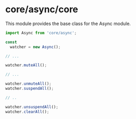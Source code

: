 # core/async/core

This module provides the base class for the Async module.

```js
import Async from 'core/async';

const
  watcher = new Async();

// ...

watcher.muteAll();

// ...

watcher.unmuteAll();
watcher.suspendAll();

// ..

watcher.unsuspendAll();
watcher.clearAll();
```
